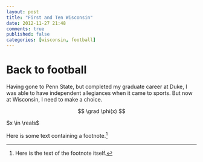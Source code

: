 ```yaml
---
layout: post
title: "First and Ten Wisconsin"
date: 2012-11-27 21:48
comments: true
published: false
categories: [wisconsin, football]
---
```


# Back to football #

Having gone to Penn State, but completed my graduate career at Duke, I was able to have independent allegiances when it came to sports. But now at Wisconsin, I need to make a choice. 

$$ \grad \phi(x) $$ 

$x \in \reals$

<!-- more -->

Here is some text containing a footnote.[^somesamplefootnote]

[^somesamplefootnote]: Here is the text of the footnote itself.


